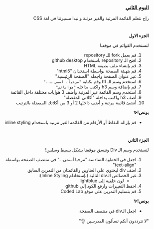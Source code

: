<div dir=rtl>
<h3><a href="https://github.com/kuwaitcodes/web-cw-2">اليوم الثاني </a></h3></p>
<p dir="rtl">راح نتعلم القائمة المرتبة والغير مرتبة و نبدا مسيرتنا في لغة CSS</p>
<h1></h1>
<p dir="rtl">
<strong>الجزء الاول</strong></p>


لنستخدم القوائم في موقعنا

1. قم بعمل fork للـ repository
2. افتح الـ repository باستخدام github desktop
3. قم بإنشاء ملف بصيغة HTML
4. قم بتهيئة الصفحة بواسطة استخدان "html5"
5. غير عنوان الصفحة واجعله "الصفحة الرئيسية"
6. استخدم وسم الـ h1 وقم بكتابة `"مرحباً، اسمي ….."` 
7. قم بإضافة وسم  h3  واكتب بداخله `"هواياتي"`
8. استخدم وسم القائمة غير المرتبة وأضف 3 هوايات مختلفة داخل القائمة 
9. أضف h3 واكتب بداخله "أكلاتي المفضلة"
10. أنشئ قائمة مرتبة و أضف داخلها 2 أو 3 من أكلاتك المفضلة بالترتيب 
<p dir="rtl">
<strong>بونص!✨</strong></p>

* قم بإزالة النقاط أو الأرقام من القائمة الغير مرتبة باستخدام inline styling
  
<h1></h1>  
<p dir="rtl">
<strong>الجزء الثاني</strong></p>

لنستخدم وسم الـ Div وننسق موقعنا بشكل بسيط وسلس!

1. اجعل في الخطوة السادسة "مرحبا أسمي..." في منتصف الصفحة بواسطة "text-align"
2. اضف div ليحتوي على العناوين والقائمتان من التمرين السابق
3. غير الخصائص الـdiv التالية (بإستخادام Inline Styling):
    - لون خلفية إلى lightblue
4. احفظ التغييرات وارفع الكود إلى github
5. قم بتسليم التمرين على موقع Coded Lab

<strong>بونص!✨</strong></p>
* اجعل الـdiv في منتصف الصفحة 

"لا تترددون أنكم تسألون المدرسين 👌"
  
</div>
